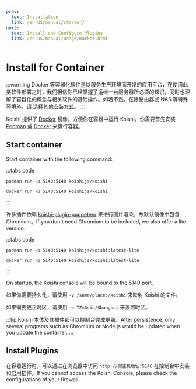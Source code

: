 ```yaml
---
prev:
  text: Installation
  link: /en-US/manual/starter/
next:
  text: Install and Configure Plugins
  link: /en-US/manual/usage/market.html
---
```


# Install for Container

:::warning
Docker 等容器化软件是以服务生产环境而开发的应用平台，在使用此类软件部署之时，我们相信你已经掌握了运维一台服务器所必须的知识，同时也理解了容器化的概念与相关软件的基础操作。如若不然，在除路由器或 NAS 等特殊环境外，请 [选择其他安装方式](./index.md)。
:::

Koishi 提供了 [Docker](https://hub.docker.com/r/koishijs/koishi) 镜像，方便你在容器中运行 Koishi。你需要首先安装 [Podman](https://podman.io) 或 [Docker](https://www.docker.com) 来运行容器。

## Start container

Start container with the following command:

:::tabs code

```podman
podman run -p 5140:5140 koishijs/koishi
```

```docker
docker run -p 5140:5140 koishijs/koishi
```

:::

许多插件依赖 [koishi-plugin-puppeteer](https://www.npmjs.com/package/koishi-plugin-puppeteer) 来进行图片渲染，故默认镜像中包含 Chromium。If you don't need Chromium to be included, we also offer a lite version:

:::tabs code

```podman
podman run -p 5140:5140 koishijs/koishi:latest-lite
```

```docker
docker run -p 5140:5140 koishijs/koishi:latest-lite
```

:::

On startup, the Koishi console will be bound to the 5140 port.

如果你需要持久化，请使用 `-v /some/place:/koishi` 来映射 Koishi 的文件。

如果需要更正时区，请使用 `-e TZ=Asia/Shanghai` 来设置时区。

:::tip
Koishi 本体及其插件都可以控制台完成更新。After persistence, only several programs such as Chromium or Node.js would be updated when you update the container.
:::

## Install Plugins

在容器运行时，可以通过在浏览器中访问 `http://宿主机地址:5140` 在控制台中安装和启用插件。If you cannot access the Koishi Console, please check the configurations of your firewall.
